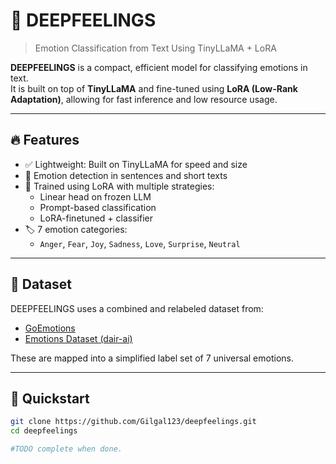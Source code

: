 # 💬 DEEPFEELINGS

> Emotion Classification from Text Using TinyLLaMA + LoRA

**DEEPFEELINGS** is a compact, efficient model for classifying emotions in text.  
It is built on top of **TinyLLaMA** and fine-tuned using **LoRA (Low-Rank Adaptation)**, allowing for fast inference and low resource usage.

---

## 🔥 Features

- ✅ Lightweight: Built on TinyLLaMA for speed and size
- 🎯 Emotion detection in sentences and short texts
- 🧠 Trained using LoRA with multiple strategies:
  - Linear head on frozen LLM
  - Prompt-based classification
  - LoRA-finetuned + classifier
- 🏷 7 emotion categories:
  - `Anger`, `Fear`, `Joy`, `Sadness`, `Love`, `Surprise`, `Neutral`

---

## 📂 Dataset

DEEPFEELINGS uses a combined and relabeled dataset from:
- [GoEmotions](https://github.com/google-research/goemotions)
- [Emotions Dataset (dair-ai)](https://github.com/dair-ai/emotion_dataset)

These are mapped into a simplified label set of 7 universal emotions.

---

## 🚀 Quickstart

```bash
git clone https://github.com/Gilgal123/deepfeelings.git
cd deepfeelings

#TODO complete when done.


